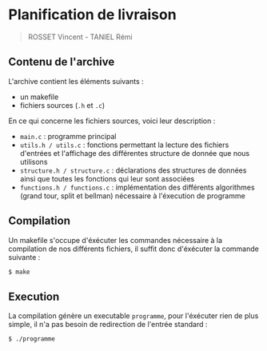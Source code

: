 # Planification de livraison

> ROSSET Vincent - TANIEL Rémi

## Contenu de l'archive

L'archive contient les éléments suivants :
- un makefile
- fichiers sources (`.h` et `.c`)

En ce qui concerne les fichiers sources, voici leur description :
- `main.c` : programme principal
- `utils.h / utils.c` : fonctions permettant la lecture des fichiers d'entrées et l'affichage des différentes structure de donnée que nous utilisons
- `structure.h / structure.c` : déclarations des structures de données ainsi que toutes les fonctions qui leur sont associées
- `functions.h / functions.c` : implémentation des différents algorithmes (grand tour, split et bellman) nécessaire à l'éxecution de programme

## Compilation

Un makefile s'occupe d'éxécuter les commandes nécessaire à la compilation de nos différents fichiers,
il suffit donc d'éxécuter la commande suivante :

``` bash
$ make
```

## Execution

La compilation génère un executable `programme`, pour l'éxécuter rien de plus simple, il n'a pas besoin de redirection de l'entrée standard :

``` bash
$ ./programme
```